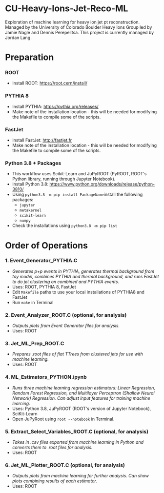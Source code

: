 # CU-Heavy-Ions-Jet-Reco-ML
Exploration of machine learning for heavy ion jet pt reconstruction. Managed by the University of Colorado Boulder Heavy Ions Group led by Jamie Nagle and Dennis Perepelitsa. This project is currently managed by Jordan Lang.

# Preparation

### ROOT
* Install ROOT: https://root.cern/install/

### PYTHIA 8
* Install PYTHIA: https://pythia.org/releases/
* Make note of the installation location - this will be needed for modifying the Makefile to compile some of the scripts.

### FastJet
* Install FastJet: http://fastjet.fr
* Make note of the installation location - this will be needed for modifying the Makefile to compile some of the scripts.

### Python 3.8 + Packages
* This workflow uses Scikit-Learn and JuPyROOT (PyROOT, ROOT's Python library, running through Jupyter Notebook).
* Install Python 3.8: https://www.python.org/downloads/release/python-3810/
* Using `python3.8 -m pip install PackageName`install the following packages:
  * `jupyter`
  * `metakernel`
  * `scikit-learn`
  * `numpy`
* Check the installations using `python3.8 -m pip list`

# Order of Operations

### 1. Event_Generator_PYTHIA.C
* _Generates p+p events in PYTHIA, generates thermal background from toy model, combines PYTHIA and thermal background, and runs FastJet to do jet clustering on combined and PYTHIA events._
* Uses: ROOT, PYTHIA 8, FastJet
* Edit `Makefile` paths to use your local installations of PYTHIA8 and FastJet
* Run `make` in Terminal

### 2. Event_Analyzer_ROOT.C (optional, for analysis)
* _Outputs plots from Event Generator files for analysis._
* Uses: ROOT

### 3. Jet_ML_Prep_ROOT.C
* _Prepares .root files of flat TTrees from clustered jets for use with machine learning._
* Uses: ROOT

### 4. ML_Estimators_PYTHON.ipynb
* _Runs three machine learning regression estimators: Linear Regression, Random Forest Regression, and Multilayer Perceptron (Shallow Neural Network) Regression. Can adjust input features for training machine learning._
* Uses: Python 3.8, JuPyROOT (ROOT's version of Jupyter Notebook), SciKit-Learn
* Open JuPyRoot using `root --notebook` in Terminal.

### 5. Extract_Select_Variables_ROOT.C (optional, for analysis)
* _Takes in .csv files exported from machine learning in Python and converts them to .root files for analysis._
* Uses: ROOT

### 6. Jet_ML_Plotter_ROOT.C (optional, for analysis)
* _Outputs plots from machine learning for further analysis. Can show plots combining results of each estimator._
* Uses: ROOT
